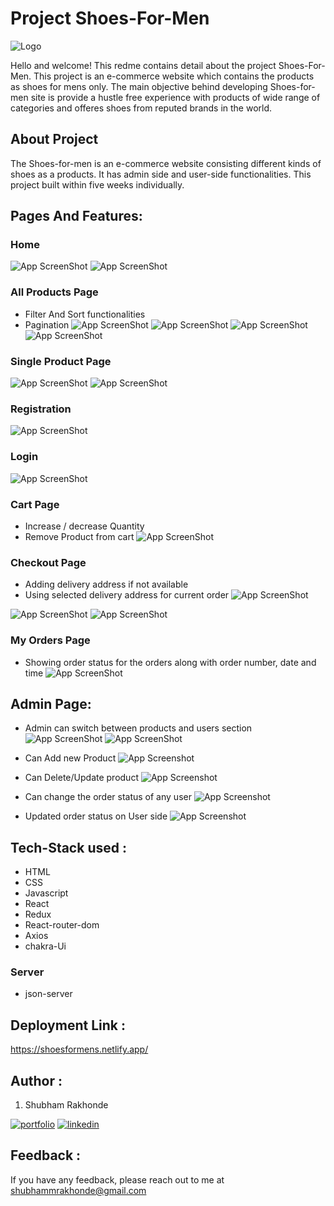 # Project Shoes-For-Men 
![Logo](https://i.imgur.com/1kv8UNN.png)

Hello and welcome!
This redme contains detail about the project Shoes-For-Men. This project is an e-commerce website which contains the products as shoes for mens only.
The main objective behind developing Shoes-for-men site is provide a hustle free experience with products of wide range of categories and offeres shoes from reputed brands in the world. 

## About Project 
The Shoes-for-men is an e-commerce website consisting different kinds of shoes as a products. It has admin side and user-side functionalities. This project built within five weeks individually.  

## Pages And Features: 
### Home 
![App ScreenShot](https://i.imgur.com/5rtD4sD.png)
![App ScreenShot](https://i.imgur.com/3bN94lA.png)

### All Products Page 
- Filter And Sort functionalities
- Pagination
![App ScreenShot](https://i.imgur.com/PKodsAN.png)
![App ScreenShot](https://i.imgur.com/TXQ5dQR.png)
![App ScreenShot](https://i.imgur.com/WNmcH5d.png)
![App ScreenShot](https://i.imgur.com/USqFo0O.png) 

### Single Product Page 
![App ScreenShot](https://i.imgur.com/zl6q2O2.png)
![App ScreenShot](https://i.imgur.com/fh5wWnH.png) 

### Registration 
![App ScreenShot](https://i.imgur.com/1SXKq9s.png) 

### Login
![App ScreenShot](https://i.imgur.com/Lx3eCQX.png)  

### Cart Page 
- Increase / decrease Quantity 
- Remove Product from cart 
![App ScreenShot](https://i.imgur.com/jq7k6t2.png) 

### Checkout Page 
- Adding delivery address if not available 
- Using selected delivery address for current order 
![App ScreenShot](https://i.imgur.com/NFVBKTE.png) 

![App ScreenShot](https://i.imgur.com/0fgAlEf.png) 
![App ScreenShot](https://i.imgur.com/0grohPJ.png) 

### My Orders Page 
 - Showing order status for the orders along with order number, date and time
![App ScreenShot](https://i.imgur.com/nqgj3VW.png) 

## Admin Page: 
- Admin can switch between products and users section 
![App ScreenShot](https://i.imgur.com/Kk5vzW1.png) 
![App ScreenShot](https://i.imgur.com/Un7W58p.png)  

- Can Add new Product 
![App Screenshot](https://i.imgur.com/Zy98AEE.png) 

- Can Delete/Update product 
![App Screenshot](https://i.imgur.com/GQzr9oj.png)

- Can change the order status of any user 
![App Screenshot](https://i.imgur.com/pn4QDdj.png) 

- Updated order status on User side 
![App Screenshot](https://i.imgur.com/tFXfzYa.png) 

## Tech-Stack used :
- HTML
- CSS
- Javascript
- React
- Redux
- React-router-dom
- Axios
- chakra-Ui 

### Server
- json-server 

## Deployment Link : 
https://shoesformens.netlify.app/


## Author : 
1. Shubham Rakhonde

[![portfolio](https://img.shields.io/badge/my_portfolio-000?style=for-the-badge&logo=ko-fi&logoColor=white)](https://github.com/Shubham0442)
[![linkedin](https://img.shields.io/badge/linkedin-0A66C2?style=for-the-badge&logo=linkedin&logoColor=white)](https://www.linkedin.com/in/shubham-rakhonde-102964166/)

## Feedback : 

If you have any feedback, please reach out to me at shubhammrakhonde@gmail.com
